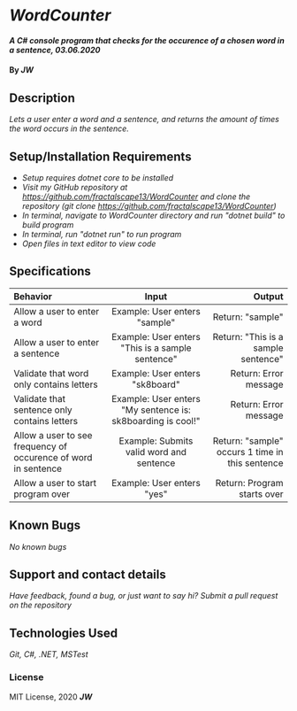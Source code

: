 # _WordCounter_

#### _A C# console program that checks for the occurence of a chosen word in a sentence, 03.06.2020_

#### By _**JW**_

## Description

_Lets a user enter a word and a sentence, and returns the amount of times the word occurs in the sentence._

## Setup/Installation Requirements

* _Setup requires dotnet core to be installed_
* _Visit my GitHub repository at https://github.com/fractalscape13/WordCounter and clone the repository (git clone https://github.com/fractalscape13/WordCounter)_
* _In terminal, navigate to WordCounter directory and run "dotnet build" to build program_
* _In terminal, run "dotnet run" to run program_
* _Open files in text editor to view code_

## Specifications


| Behavior       | Input    | Output     |
| :------------- | :----------: | -----------: |
| Allow a user to enter a word  | Example: User enters "sample"  | Return: "sample"  |
| Allow a user to enter a sentence  | Example: User enters "This is a sample sentence"  | Return: "This is a sample sentence"  |
| Validate that word only contains letters  | Example: User enters "sk8board"  | Return: Error message  |
| Validate that sentence only contains letters  | Example: User enters "My sentence is: sk8boarding is cool!"  | Return: Error message  |
| Allow a user to see frequency of occurence of word in sentence  | Example: Submits valid word and sentence  | Return: "sample" occurs 1 time in this sentence  |
| Allow a user to start program over  | Example: User enters "yes"  | Return: Program starts over  |


## Known Bugs

_No known bugs_

## Support and contact details

_Have feedback, found a bug, or just want to say hi? Submit a pull request on the repository_

## Technologies Used

_Git, C#, .NET, MSTest_

### License

MIT License, 2020 **_JW_**